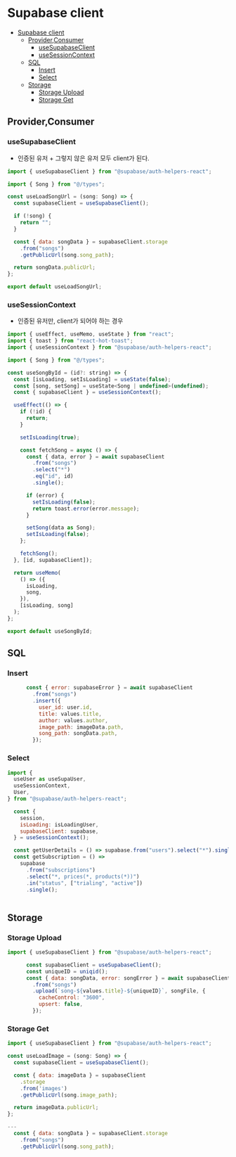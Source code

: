 # Supabase client
- [Supabase client](#supabase-client)
  - [Provider,Consumer](#providerconsumer)
    - [useSupabaseClient](#usesupabaseclient)
    - [useSessionContext](#usesessioncontext)
  - [SQL](#sql)
    - [Insert](#insert)
    - [Select](#select)
  - [Storage](#storage)
    - [Storage Upload](#storage-upload)
    - [Storage Get](#storage-get)

## Provider,Consumer

### useSupabaseClient
- 인증된 유저 + 그렇지 않은 유저 모두 client가 된다.

```js
import { useSupabaseClient } from "@supabase/auth-helpers-react";

import { Song } from "@/types";

const useLoadSongUrl = (song: Song) => {
  const supabaseClient = useSupabaseClient();

  if (!song) {
    return "";
  }

  const { data: songData } = supabaseClient.storage
    .from("songs")
    .getPublicUrl(song.song_path);

  return songData.publicUrl;
};

export default useLoadSongUrl;

```

### useSessionContext
- 인증된 유저만, client가 되어야 하는 경우


```js
import { useEffect, useMemo, useState } from "react";
import { toast } from "react-hot-toast";
import { useSessionContext } from "@supabase/auth-helpers-react";

import { Song } from "@/types";

const useSongById = (id?: string) => {
  const [isLoading, setIsLoading] = useState(false);
  const [song, setSong] = useState<Song | undefined>(undefined);
  const { supabaseClient } = useSessionContext();

  useEffect(() => {
    if (!id) {
      return;
    }

    setIsLoading(true);

    const fetchSong = async () => {
      const { data, error } = await supabaseClient
        .from("songs")
        .select("*")
        .eq("id", id)
        .single();

      if (error) {
        setIsLoading(false);
        return toast.error(error.message);
      }

      setSong(data as Song);
      setIsLoading(false);
    };

    fetchSong();
  }, [id, supabaseClient]);

  return useMemo(
    () => ({
      isLoading,
      song,
    }),
    [isLoading, song]
  );
};

export default useSongById;

```

## SQL


### Insert

```js
      const { error: supabaseError } = await supabaseClient
        .from("songs")
        .insert({
          user_id: user.id,
          title: values.title,
          author: values.author,
          image_path: imageData.path,
          song_path: songData.path,
        });
```

### Select

```js
import {
  useUser as useSupaUser,
  useSessionContext,
  User,
} from "@supabase/auth-helpers-react";

  const {
    session,
    isLoading: isLoadingUser,
    supabaseClient: supabase,
  } = useSessionContext();

  const getUserDetails = () => supabase.from("users").select("*").single();
  const getSubscription = () =>
    supabase
      .from("subscriptions")
      .select("*, prices(*, products(*))")
      .in("status", ["trialing", "active"])
      .single();
```

```js

```
## Storage

### Storage Upload

```js
import { useSupabaseClient } from "@supabase/auth-helpers-react";

      const supabaseClient = useSupabaseClient();
      const uniqueID = uniqid();
      const { data: songData, error: songError } = await supabaseClient.storage
        .from("songs")
        .upload(`song-${values.title}-${uniqueID}`, songFile, {
          cacheControl: "3600",
          upsert: false,
        });

```

### Storage Get

```js
import { useSupabaseClient } from "@supabase/auth-helpers-react";

const useLoadImage = (song: Song) => {
  const supabaseClient = useSupabaseClient();

  const { data: imageData } = supabaseClient
    .storage
    .from('images')
    .getPublicUrl(song.image_path);

  return imageData.publicUrl;
};

---
  const { data: songData } = supabaseClient.storage
    .from("songs")
    .getPublicUrl(song.song_path);
```